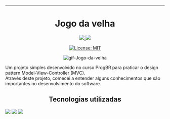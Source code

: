 

---
<h1 align="center">Jogo da velha</h1>

<div align="center">
<a href="mailto:leonardoandrs15@gmail.com" alt="Gmail" target="_blank">
  <img src="https://img.shields.io/badge/Gmail-D14836?style=for-the-badge&logo=gmail&logoColor=white">
</a>

<a href="https://www.linkedin.com/in/leonardo-matheus-anders-23706920a" alt="Linkedin" target="_blank">
  <img src="https://img.shields.io/badge/LinkedIn-0077B5?style=for-the-badge&logo=linkedin&logoColor=white">
</a>

[![License: MIT](https://img.shields.io/badge/License-MIT-yellow.svg)](https://opensource.org/licenses/MIT)

</div>

<div align="center">

![gif-Jogo-da-velha](https://github.com/LeoAnders/Javascript-study/assets/115679546/569a4920-505b-4e92-8f48-7acb76756aac)

</div>

<p>
Um projeto simples desenvolvido no curso ProgBR para praticar o design pattern Model-View-Controller (MVC).<br>
 Através deste projeto, comecei a entender alguns conhecimentos que são importantes no desenvolvimento do software.<br>
</p>

<h2 align="center">Tecnologias utilizadas</h2>

<div display="flex">

<img src="https://img.shields.io/badge/CSS3-1572B6?style=for-the-badge&logo=css3&logoColor=white">
<img src="https://img.shields.io/badge/HTML5-E34F26?style=for-the-badge&logo=html5&logoColor=white">
<img src="https://img.shields.io/badge/JavaScript-F7DF1E?style=for-the-badge&logo=javascript&logoColor=black">

</div>

##
